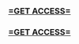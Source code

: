 <h3><strong><a href="https://sh223.click/92h">=GET ACCESS=</a></strong></h3>


<h3><strong><a href="https://sh223.click/92h">=GET ACCESS=</a></strong></h3>
